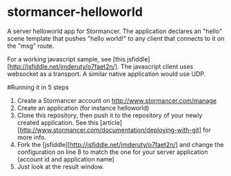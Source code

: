 # stormancer-helloworld

A server helloworld app for Stormancer. The application declares an "hello" scene template that pushes "hello world!" to any client that connects to it on the "msg" route.

For a working javascript sample, see [this jsfiddle][http://jsfiddle.net/jmderuty/o7faet2n/]. The javascript client uses websocket as a transport. A similar native application would use UDP.

#Running it in 5 steps
1. Create a Stormancer account on http://www.stormancer.com/manage
2. Create an application (for instance helloworld)
3. Clone this repository, then push it to the repository of your newly created application. See this [article][http://www.stormancer.com/documentation/deploying-with-git] for more info.
4. Fork the [jsfiddle][http://jsfiddle.net/jmderuty/o7faet2n/] and change the configuration on line 8 to match the one for your server application (account id and application name)
5. Just look at the result window.
